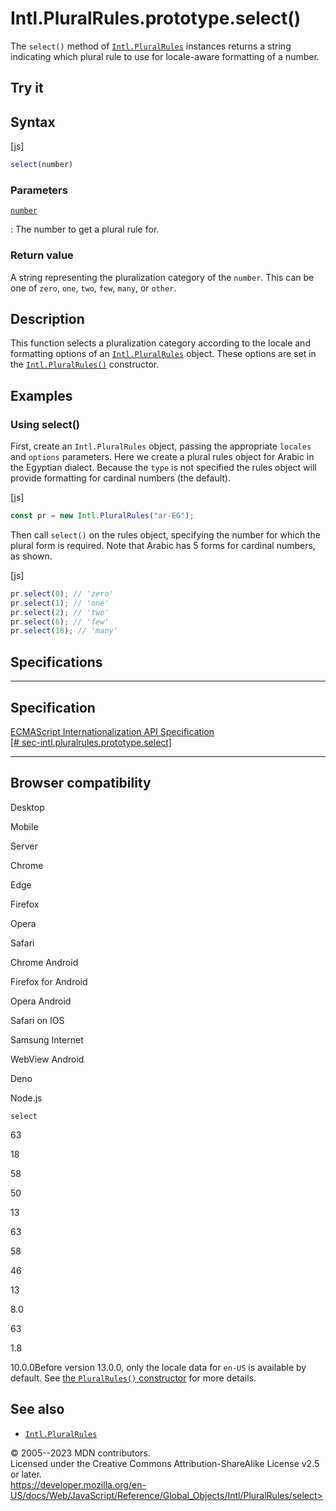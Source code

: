 Intl.PluralRules.prototype.select()
===================================

 
The `select()` method of [`Intl.PluralRules`](../pluralrules) instances
returns a string indicating which plural rule to use for locale-aware
formatting of a number.


 
Try it 
------

 



 
Syntax
------

 
 
 
[js]


```js
select(number)
```




 
### Parameters

 

[`number`](#number)

:   The number to get a plural rule for.



 
### Return value 

 
A string representing the pluralization category of the `number`. This
can be one of `zero`, `one`, `two`, `few`, `many`, or `other`.



 
Description
-----------

 
This function selects a pluralization category according to the locale
and formatting options of an [`Intl.PluralRules`](../pluralrules)
object. These options are set in the [`Intl.PluralRules()`](pluralrules)
constructor.



 
Examples
--------


 
### Using select() 

 
First, create an `Intl.PluralRules` object, passing the appropriate
`locales` and `options` parameters. Here we create a plural rules object
for Arabic in the Egyptian dialect. Because the `type` is not specified
the rules object will provide formatting for cardinal numbers (the
default).

 
 
[js]


```js
const pr = new Intl.PluralRules("ar-EG");
```


Then call `select()` on the rules object, specifying the number for
which the plural form is required. Note that Arabic has 5 forms for
cardinal numbers, as shown.

 
 
[js]


```js
pr.select(0); // 'zero'
pr.select(1); // 'one'
pr.select(2); // 'two'
pr.select(6); // 'few'
pr.select(18); // 'many'
```




Specifications
--------------

 
  -----------------------------------------------------------------------------------------------------------------
  Specification
  -----------------------------------------------------------------------------------------------------------------
  [ECMAScript Internationalization API Specification\
  [\#
  sec-intl.pluralrules.prototype.select]](https://tc39.es/ecma402/#sec-intl.pluralrules.prototype.select)

  -----------------------------------------------------------------------------------------------------------------


Browser compatibility 
---------------------

 


Desktop

Mobile

Server

Chrome

Edge

Firefox

Opera

Safari

Chrome Android

Firefox for Android

Opera Android

Safari on IOS

Samsung Internet

WebView Android

Deno

Node.js

`select`

63

18

58

50

13

63

58

46

13

8.0

63

1.8

10.0.0Before version 13.0.0, only the locale data for `en-US` is
available by default. See [the `PluralRules()`
constructor](https://developer.mozilla.org/docs/Web/JavaScript/Reference/Global_Objects/Intl/PluralRules/PluralRules)
for more details.

 
See also 
--------

 
-   [`Intl.PluralRules`](../pluralrules)



 
© 2005--2023 MDN contributors.\
Licensed under the Creative Commons Attribution-ShareAlike License v2.5
or later.\
https://developer.mozilla.org/en-US/docs/Web/JavaScript/Reference/Global_Objects/Intl/PluralRules/select>


